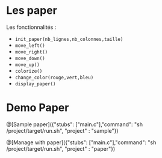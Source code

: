 # Les paper

Les fonctionnalités :
- `init_paper(nb_lignes,nb_colonnes,taille)`
- `move_left()`
- `move_right()`
- `move_down()`
- `move_up()`
- `colorize()`
- `change_color(rouge,vert,bleu)`
- `display_paper()`

# Demo Paper

@[Sample paper]({"stubs": ["main.c"],"command": "sh /project/target/run.sh", "project" : "sample"})


@[Manage with paper]({"stubs": ["main.c"],"command": "sh /project/target/run.sh", "project" : "paper"})


